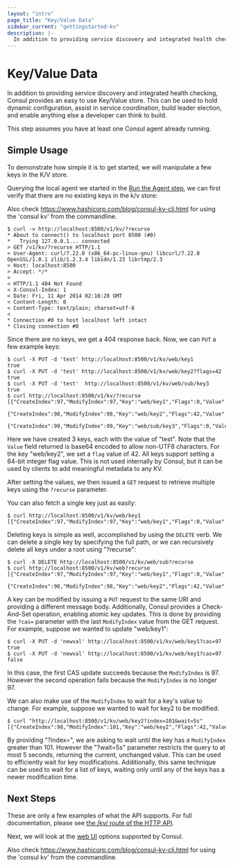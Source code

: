 ```yaml
---
layout: "intro"
page_title: "Key/Value Data"
sidebar_current: "gettingstarted-kv"
description: |-
  In addition to providing service discovery and integrated health checking, Consul provides an easy to use Key/Value store. This can be used to hold dynamic configuration, assist in service coordination, build leader election, and enable anything else a developer can think to build.
---
```


# Key/Value Data

In addition to providing service discovery and integrated health checking,
Consul provides an easy to use Key/Value store. This can be used to hold
dynamic configuration, assist in service coordination, build leader election,
and enable anything else a developer can think to build.

This step assumes you have at least one Consul agent already running.

## Simple Usage

To demonstrate how simple it is to get started, we will manipulate a few keys
in the K/V store.

Querying the local agent we started in the [Run the Agent step](agent.html),
we can first verify that there are no existing keys in the k/v store:

Also check https://www.hashicorp.com/blog/consul-kv-cli.html for using the 'consul kv' from
the commandline.

```text
$ curl -v http://localhost:8500/v1/kv/?recurse
* About to connect() to localhost port 8500 (#0)
*   Trying 127.0.0.1... connected
> GET /v1/kv/?recurse HTTP/1.1
> User-Agent: curl/7.22.0 (x86_64-pc-linux-gnu) libcurl/7.22.0 OpenSSL/1.0.1 zlib/1.2.3.4 libidn/1.23 librtmp/2.3
> Host: localhost:8500
> Accept: */*
>
< HTTP/1.1 404 Not Found
< X-Consul-Index: 1
< Date: Fri, 11 Apr 2014 02:10:28 GMT
< Content-Length: 0
< Content-Type: text/plain; charset=utf-8
<
* Connection #0 to host localhost left intact
* Closing connection #0
```

Since there are no keys, we get a 404 response back. Now, we can `PUT` a
few example keys:

```
$ curl -X PUT -d 'test' http://localhost:8500/v1/kv/web/key1
true
$ curl -X PUT -d 'test' http://localhost:8500/v1/kv/web/key2?flags=42
true
$ curl -X PUT -d 'test'  http://localhost:8500/v1/kv/web/sub/key3
true
$ curl http://localhost:8500/v1/kv/?recurse
[{"CreateIndex":97,"ModifyIndex":97,"Key":"web/key1","Flags":0,"Value":"dGVzdA=="},
 {"CreateIndex":98,"ModifyIndex":98,"Key":"web/key2","Flags":42,"Value":"dGVzdA=="},
 {"CreateIndex":99,"ModifyIndex":99,"Key":"web/sub/key3","Flags":0,"Value":"dGVzdA=="}]
```

Here we have created 3 keys, each with the value of "test". Note that the
`Value` field returned is base64 encoded to allow non-UTF8 characters. For the
key "web/key2", we set a `flag` value of 42. All keys support setting a 64-bit
integer flag value. This is not used internally by Consul, but it can be used by
clients to add meaningful metadata to any KV.

After setting the values, we then issued a `GET` request to retrieve multiple
keys using the `?recurse` parameter.

You can also fetch a single key just as easily:

```text
$ curl http://localhost:8500/v1/kv/web/key1
[{"CreateIndex":97,"ModifyIndex":97,"Key":"web/key1","Flags":0,"Value":"dGVzdA=="}]
```

Deleting keys is simple as well, accomplished by using the `DELETE` verb. We can
delete a single key by specifying the full path, or we can recursively delete all
keys under a root using "?recurse":

```text
$ curl -X DELETE http://localhost:8500/v1/kv/web/sub?recurse
$ curl http://localhost:8500/v1/kv/web?recurse
[{"CreateIndex":97,"ModifyIndex":97,"Key":"web/key1","Flags":0,"Value":"dGVzdA=="},
 {"CreateIndex":98,"ModifyIndex":98,"Key":"web/key2","Flags":42,"Value":"dGVzdA=="}]
```

A key can be modified by issuing a `PUT` request to the same URI and
providing a different message body. Additionally, Consul provides a
Check-And-Set operation, enabling atomic key updates. This is done by
providing the `?cas=` parameter with the last `ModifyIndex` value from
the GET request. For example, suppose we wanted to update "web/key1":

```text
$ curl -X PUT -d 'newval' http://localhost:8500/v1/kv/web/key1?cas=97
true
$ curl -X PUT -d 'newval' http://localhost:8500/v1/kv/web/key1?cas=97
false
```

In this case, the first CAS update succeeds because the `ModifyIndex` is 97.
However the second operation fails because the `ModifyIndex` is no longer 97.

We can also make use of the `ModifyIndex` to wait for a key's value to change.
For example, suppose we wanted to wait for key2 to be modified:

```text
$ curl "http://localhost:8500/v1/kv/web/key2?index=101&wait=5s"
[{"CreateIndex":98,"ModifyIndex":101,"Key":"web/key2","Flags":42,"Value":"dGVzdA=="}]
```

By providing "?index=", we are asking to wait until the key has a `ModifyIndex` greater
than 101. However the "?wait=5s" parameter restricts the query to at most 5 seconds,
returning the current, unchanged value. This can be used to efficiently wait for
key modifications. Additionally, this same technique can be used to wait for a list
of keys, waiting only until any of the keys has a newer modification time.

## Next Steps

These are only a few examples of what the API supports. For full documentation, please
see [the /kv/ route of the HTTP API](/docs/agent/http/kv.html).

Next, we will look at the [web UI](ui.html) options supported by Consul. 

Also check https://www.hashicorp.com/blog/consul-kv-cli.html for using the 'consul kv' from
the commandline.
